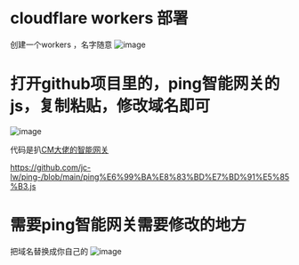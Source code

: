 # cloudflare workers 部署
创建一个workers ，名字随意
![image](https://github.com/user-attachments/assets/d257f884-71c3-4718-a8ab-14c12dd677b6)

# 打开github项目里的，ping智能网关的js，复制粘贴，修改域名即可
![image](https://github.com/user-attachments/assets/444e84b3-286d-4ecb-9613-40284ee52d85)

代码是扒[CM大佬的智能网关](https://cmliussss.com/)

https://github.com/jc-lw/ping-/blob/main/ping%E6%99%BA%E8%83%BD%E7%BD%91%E5%85%B3.js


# 需要ping智能网关需要修改的地方
把域名替换成你自己的
![image](https://github.com/user-attachments/assets/1ff0b246-f5e3-4ff1-9460-e86c9fee020c)
